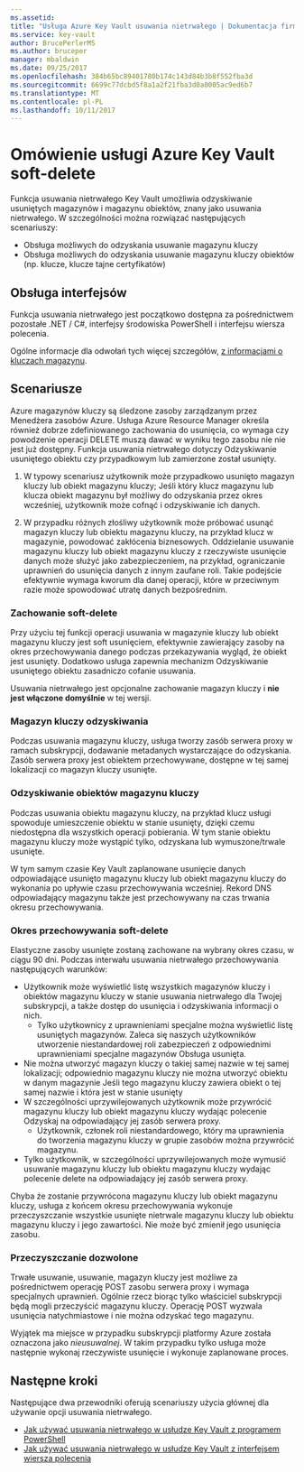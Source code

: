 ```yaml
---
ms.assetid: 
title: "Usługa Azure Key Vault usuwania nietrwałego | Dokumentacja firmy Microsoft"
ms.service: key-vault
author: BrucePerlerMS
ms.author: bruceper
manager: mbaldwin
ms.date: 09/25/2017
ms.openlocfilehash: 384b65bc89401780b174c143d84b3b8f552fba3d
ms.sourcegitcommit: 6699c77dcbd5f8a1a2f21fba3d0a0005ac9ed6b7
ms.translationtype: MT
ms.contentlocale: pl-PL
ms.lasthandoff: 10/11/2017
---
```

# <a name="azure-key-vault-soft-delete-overview"></a>Omówienie usługi Azure Key Vault soft-delete

Funkcja usuwania nietrwałego Key Vault umożliwia odzyskiwanie usuniętych magazynów i magazynu obiektów, znany jako usuwania nietrwałego. W szczególności można rozwiązać następujących scenariuszy:

- Obsługa możliwych do odzyskania usuwanie magazynu kluczy
- Obsługa możliwych do odzyskania usuwanie magazynu kluczy obiektów (np. klucze, klucze tajne certyfikatów)

## <a name="supporting-interfaces"></a>Obsługa interfejsów

Funkcja usuwania nietrwałego jest początkowo dostępna za pośrednictwem pozostałe .NET / C#, interfejsy środowiska PowerShell i interfejsu wiersza polecenia.

Ogólne informacje dla odwołań tych więcej szczegółów, [z informacjami o kluczach magazynu](https://docs.microsoft.com/azure/key-vault/).

## <a name="scenarios"></a>Scenariusze

Azure magazynów kluczy są śledzone zasoby zarządzanym przez Menedżera zasobów Azure. Usługa Azure Resource Manager określa również dobrze zdefiniowanego zachowania do usunięcia, co wymaga czy powodzenie operacji DELETE muszą dawać w wyniku tego zasobu nie nie jest już dostępny. Funkcja usuwania nietrwałego dotyczy Odzyskiwanie usuniętego obiektu czy przypadkowym lub zamierzone został usunięty.

1. W typowy scenariusz użytkownik może przypadkowo usunięto magazyn kluczy lub obiekt magazynu kluczy; Jeśli który klucz magazynu lub klucza obiekt magazynu był możliwy do odzyskania przez okres wcześniej, użytkownik może cofnąć i odzyskiwanie ich danych.

2. W przypadku różnych złośliwy użytkownik może próbować usunąć magazyn kluczy lub obiektu magazynu kluczy, na przykład klucz w magazynie, powodować zakłócenia biznesowych. Oddzielanie usuwanie magazynu kluczy lub obiekt magazynu kluczy z rzeczywiste usunięcie danych może służyć jako zabezpieczeniem, na przykład, ograniczanie uprawnień do usunięcia danych z innym zaufane roli. Takie podejście efektywnie wymaga kworum dla danej operacji, które w przeciwnym razie może spowodować utratę danych bezpośrednim.

### <a name="soft-delete-behavior"></a>Zachowanie soft-delete

Przy użyciu tej funkcji operacji usuwania w magazynie kluczy lub obiekt magazynu kluczy jest soft usunięciem, efektywnie zawierający zasoby na okres przechowywania danego podczas przekazywania wygląd, że obiekt jest usunięty. Dodatkowo usługa zapewnia mechanizm Odzyskiwanie usuniętego obiektu zasadniczo cofanie usuwania. 

Usuwania nietrwałego jest opcjonalne zachowanie magazyn kluczy i **nie jest włączone domyślnie** w tej wersji. 

### <a name="key-vault-recovery"></a>Magazyn kluczy odzyskiwania

Podczas usuwania magazynu kluczy, usługa tworzy zasób serwera proxy w ramach subskrypcji, dodawanie metadanych wystarczające do odzyskania. Zasób serwera proxy jest obiektem przechowywane, dostępne w tej samej lokalizacji co magazyn kluczy usunięte. 

### <a name="key-vault-object-recovery"></a>Odzyskiwanie obiektów magazynu kluczy

Podczas usuwania obiektu magazynu kluczy, na przykład klucz usługi spowoduje umieszczenie obiektu w stanie usunięty, dzięki czemu niedostępna dla wszystkich operacji pobierania. W tym stanie obiektu magazynu kluczy może wystąpić tylko, odzyskana lub wymuszone/trwale usunięte. 

W tym samym czasie Key Vault zaplanowane usunięcie danych odpowiadające usunięto magazynu kluczy lub obiekt magazynu kluczy do wykonania po upływie czasu przechowywania wcześniej. Rekord DNS odpowiadający magazynu także jest przechowywany na czas trwania okresu przechowywania.

### <a name="soft-delete-retention-period"></a>Okres przechowywania soft-delete

Elastyczne zasoby usunięte zostaną zachowane na wybrany okres czasu, w ciągu 90 dni. Podczas interwału usuwania nietrwałego przechowywania następujących warunków:

- Użytkownik może wyświetlić listę wszystkich magazynów kluczy i obiektów magazynu kluczy w stanie usuwania nietrwałego dla Twojej subskrypcji, a także dostęp do usunięcia i odzyskiwania informacji o nich.
    - Tylko użytkownicy z uprawnieniami specjalne można wyświetlić listę usuniętych magazynów. Zaleca się naszych użytkowników utworzenie niestandardowej roli zabezpieczeń z odpowiednimi uprawnieniami specjalne magazynów Obsługa usunięta.
- Nie można utworzyć magazyn kluczy o takiej samej nazwie w tej samej lokalizacji; odpowiednio magazynu kluczy nie można utworzyć obiektu w danym magazynie Jeśli tego magazynu kluczy zawiera obiekt o tej samej nazwie i która jest w stanie usunięty 
- W szczególności uprzywilejowanych użytkownik może przywrócić magazynu kluczy lub obiekt magazynu kluczy wydając polecenie Odzyskaj na odpowiadający jej zasób serwera proxy.
    - Użytkownik, członek roli niestandardowego, który ma uprawnienia do tworzenia magazynu kluczy w grupie zasobów można przywrócić magazynu.
- Tylko użytkownik, w szczególności uprzywilejowanych może wymusić usuwanie magazynu kluczy lub obiektu magazynu kluczy wydając polecenie delete na odpowiadający jej zasób serwera proxy.

Chyba że zostanie przywrócona magazynu kluczy lub obiekt magazynu kluczy, usługa z końcem okresu przechowywania wykonuje przeczyszczanie wszystkie usunięte nietrwale magazynu kluczy lub obiektu magazynu kluczy i jego zawartości. Nie może być zmienił jego usunięcia zasobu.

### <a name="permitted-purge"></a>Przeczyszczanie dozwolone

Trwałe usuwanie, usuwanie, magazyn kluczy jest możliwe za pośrednictwem operację POST zasobu serwera proxy i wymaga specjalnych uprawnień. Ogólnie rzecz biorąc tylko właściciel subskrypcji będą mogli przeczyścić magazynu kluczy. Operację POST wyzwala usunięcia natychmiastowe i nie można odzyskać tego magazynu. 

Wyjątek ma miejsce w przypadku subskrypcji platformy Azure została oznaczona jako *nieusuwalnej*. W takim przypadku tylko usługa może następnie wykonaj rzeczywiste usunięcie i wykonuje zaplanowane proces. 

## <a name="next-steps"></a>Następne kroki

Następujące dwa przewodniki oferują scenariuszy użycia głównej dla używanie opcji usuwania nietrwałego.

- [Jak używać usuwania nietrwałego w usłudze Key Vault z programem PowerShell](key-vault-soft-delete-powershell.md) 
- [Jak używać usuwania nietrwałego w usłudze Key Vault z interfejsem wiersza polecenia](key-vault-soft-delete-cli.md)

